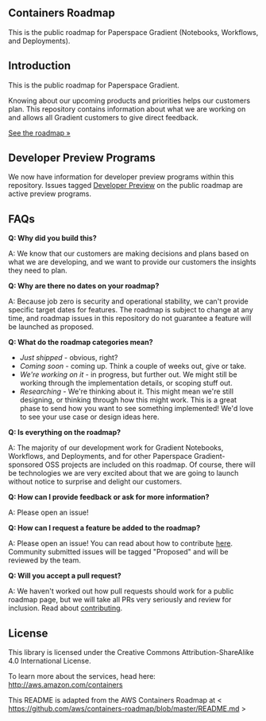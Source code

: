 ## Containers Roadmap

This is the public roadmap for Paperspace Gradient (Notebooks, Workflows, and Deployments).

## Introduction
This is the public roadmap for Paperspace Gradient.

Knowing about our upcoming products and priorities helps our customers plan. This repository contains information about what we are working on and allows all Gradient customers to give direct feedback.

[See the roadmap »](https://github.com/cwetherill-ps/gradient-roadmap/projects/1)

## Developer Preview Programs

We now have information for developer preview programs within this repository. Issues tagged [Developer Preview](https://github.com/cwetherill-ps/gradient-roadmap/labels/Developer%20Preview) on the public roadmap are active preview programs.

## FAQs

**Q: Why did you build this?**

A: We know that our customers are making decisions and plans based on what we are developing, and we want to provide our customers the insights they need to plan.

**Q: Why are there no dates on your roadmap?**

A: Because job zero is security and operational stability, we can't provide specific target dates for features. The roadmap is subject to change at any time, and roadmap issues in this repository do not guarantee a feature will be launched as proposed.

**Q: What do the roadmap categories mean?**

* *Just shipped* - obvious, right?
* *Coming soon* - coming up.  Think a couple of weeks out, give or take.
* *We're working on it* - in progress, but further out.  We might still be working through the implementation details, or scoping stuff out.
* *Researching* - We're thinking about it. This might mean we're still designing, or thinking through how this might work. This is a great phase to send how you want to see something implemented!  We'd love to see your use case or design ideas here.

**Q: Is everything on the roadmap?**

A: The majority of our development work for Gradient Notebooks, Workflows, and Deployments, and for other Paperspace Gradient-sponsored OSS projects are included on this roadmap. Of course, there will be technologies we are very excited about that we are going to launch without notice to surprise and delight our customers.

**Q: How can I provide feedback or ask for more information?**

A: Please open an issue!

**Q: How can I request a feature be added to the roadmap?**

A: Please open an issue!  You can read about how to contribute [here](/CONTRIBUTING.md). Community submitted issues will be tagged "Proposed" and will be reviewed by the team.

**Q: Will you accept a pull request?**

A: We haven't worked out how pull requests should work for a public roadmap page, but we will take all PRs very seriously and review for inclusion. Read about [contributing](/CONTRIBUTING.md).

## License

This library is licensed under the Creative Commons Attribution-ShareAlike 4.0 International License.

To learn more about the services, head here: http://aws.amazon.com/containers

This README is adapted from the AWS Containers Roadmap at < https://github.com/aws/containers-roadmap/blob/master/README.md >

